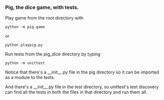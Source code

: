 ### Pig, the dice game, with tests.


Play game from the root directory with

```
python -m pig.game
```

or 

```
python playpig.py
```


Run tests from the pig_dice directory by typing

```
python -m unittest

```

Notice that there's a \_\_init\_\_.py file in the pig directory so it can be
imported as a module to the tests.

And there's a \_\_init\_\_.py file in the test directory, so unittest's test
discovery can find all the tests in both the files in that directory and
run them all.

